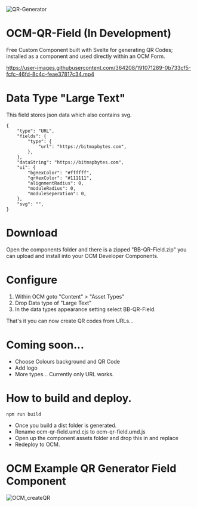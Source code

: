 ![QR-Generator](https://user-images.githubusercontent.com/364208/190979725-0c1e4641-80bb-4503-b4e5-6d5070bae4ea.png)


# OCM-QR-Field (In Development)

Free Custom Component built with Svelte for generating QR Codes; installed as a component and used directly within an OCM Form.



https://user-images.githubusercontent.com/364208/191071289-0b733cf5-fcfc-46fd-8c4c-feae37817c34.mp4



# Data Type "Large Text"
This field stores json data which also contains svg.

```
{
	"type": "URL",
	"fields": {
		"type": {
			"url": "https://bitmapbytes.com",
		},
	},
	"dataString": "https://bitmapbytes.com",
	"ui": {
		"bgHexColor": "#ffffff",
		"qrHexColor": "#111111",
		"alignmentRadius": 0,
		"moduleRadius": 0,
		"moduleSeperation": 0,
	},
	"svg": "",
}
```

# Download

Open the components folder and there is a zipped "BB-QR-Field.zip" you can upload and install into your OCM Developer Components.

# Configure

1. Within OCM goto "Content" > "Asset Types"
2. Drop Data type of "Large Text"
3. In the data types appearance setting select BB-QR-Field.

That's it you can now create QR codes from URLs... 


# Coming soon...

- Choose Colours background and QR Code
- Add logo
- More types... Currently only URL works.

# How to build and deploy.

```
npm run build
```

- Once you build a dist folder is generated.
- Rename ocm-qr-field.umd.cjs to ocm-qr-field.umd.js
- Open up the component assets folder and drop this in and replace
- Redeploy to OCM.

# OCM Example QR Generator Field Component
![OCM_createQR](https://user-images.githubusercontent.com/364208/191046204-ea19e3cb-fd0a-4e47-85ca-e8a44d9dd956.png)
